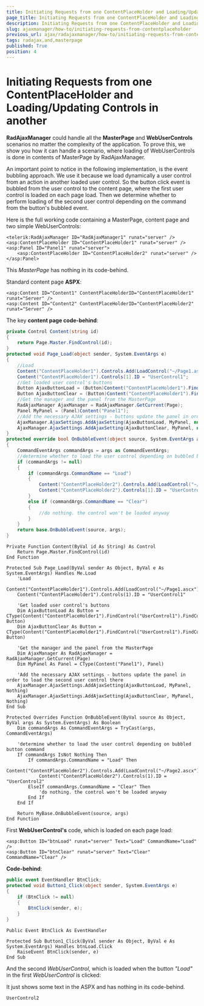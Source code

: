 ```yaml
---
title: Initiating Requests from one ContentPlaceHolder and Loading/Updating Controls in another
page_title: Initiating Requests from one ContentPlaceHolder and Loading/Updating Controls in another | RadAjax for ASP.NET AJAX Documentation
description: Initiating Requests from one ContentPlaceHolder and Loading/Updating Controls in another
slug: ajaxmanager/how-to/initiating-requests-from-contentplaceholder
previous_url: ajax/radajaxmanager/how-to/initiating-requests-from-contentplaceholder
tags: radajax,and,masterpage
published: True
position: 4
---
```


# Initiating Requests from one ContentPlaceHolder and Loading/Updating Controls in another


**RadAjaxManager** could handle all the **MasterPage** and **WebUserControls** scenarios no matter the complexity of the application. To prove this, we show you how it can handle a scenario, where loading of WebUserControls is done in contents of MasterPage by RadAjaxManager.

An important point to notice in the following implementation, is the event bubbling approach. We use it because we load dynamically a user control from an action in another loaded user control. So the button click event is bubbled from the user control to the content page, where the first user control is loaded on each page load. Then we determine whether to perform loading of the second user control depending on the command from the button's bubbled event.

Here is the full working code containing a MasterPage, content page and two simple WebUserControls:

````ASP.NET
<telerik:RadAjaxManager ID="RadAjaxManager1" runat="server" />
<asp:ContentPlaceHolder ID="ContentPlaceHolder1" runat="server" />
<asp:Panel ID="Panel1" runat="server">
    <asp:ContentPlaceHolder ID="ContentPlaceHolder2" runat="server" />
</asp:Panel>
````

This _MasterPage_ has nothing in its code-behind.

Standard content page **ASPX**:

````ASP.NET
<asp:Content ID="Content1" ContentPlaceHolderID="ContentPlaceHolder1" runat="Server" />
<asp:Content ID="Content2" ContentPlaceHolderID="ContentPlaceHolder2" runat="Server" />
````

The key **content page code-behind**:

````C#
private Control Content(string id)
{
    return Page.Master.FindControl(id);
}
protected void Page_Load(object sender, System.EventArgs e)
{
    //Load
    Content("ContentPlaceHolder1").Controls.Add(LoadControl("~/Page1.ascx"));
    Content("ContentPlaceHolder1").Controls[1].ID = "UserControl1";
    //Get loaded user control's buttons
    Button AjaxButtonLoad = (Button)Content("ContentPlaceHolder1").FindControl("UserControl1").FindControl("btnLoad");
    Button AjaxButtonClear = (Button)Content("ContentPlaceHolder1").FindControl("UserControl1").FindControl("btnClear");
    //Get the manager and the panel from the MasterPage
    RadAjaxManager AjaxManager = RadAjaxManager.GetCurrent(Page);
    Panel MyPanel = (Panel)Content("Panel1");
    //Add the necessary AJAX settings - buttons update the panel in order to load the second user control there
    AjaxManager.AjaxSettings.AddAjaxSetting(AjaxButtonLoad, MyPanel, null);
    AjaxManager.AjaxSettings.AddAjaxSetting(AjaxButtonClear, MyPanel, null);
}
protected override bool OnBubbleEvent(object source, System.EventArgs args)
{
    CommandEventArgs commandArgs = args as CommandEventArgs;
    //determine whether to load the user control depending on bubbled button command
    if (commandArgs != null)
    {
        if (commandArgs.CommandName == "Load")
        {
            Content("ContentPlaceHolder2").Controls.Add(LoadControl("~/Page2.ascx"));
            Content("ContentPlaceHolder2").Controls[1].ID = "UserControl2";
        }
        else if (commandArgs.CommandName == "Clear")
        {
            //do nothing. the control won't be loaded anyway
        }
    }
    return base.OnBubbleEvent(source, args);
}
````
````VB
Private Function Content(ByVal id As String) As Control
    Return Page.Master.FindControl(id)
End Function

Protected Sub Page_Load(ByVal sender As Object, ByVal e As System.EventArgs) Handles Me.Load
    'Load
    Content("ContentPlaceHolder1").Controls.Add(LoadControl("~/Page1.ascx"))
    Content("ContentPlaceHolder1").Controls(1).ID = "UserControl1"

    'Get loaded user control's buttons
    Dim AjaxButtonLoad As Button = CType(Content("ContentPlaceHolder1").FindControl("UserControl1").FindControl("btnLoad"), Button)
    Dim AjaxButtonClear As Button = CType(Content("ContentPlaceHolder1").FindControl("UserControl1").FindControl("btnClear"), Button)

    'Get the manager and the panel from the MasterPage
    Dim AjaxManager As RadAjaxManager = RadAjaxManager.GetCurrent(Page)
    Dim MyPanel As Panel = CType(Content("Panel1"), Panel)

    'Add the necessary AJAX settings - buttons update the panel in order to load the second user control there
    AjaxManager.AjaxSettings.AddAjaxSetting(AjaxButtonLoad, MyPanel, Nothing)
    AjaxManager.AjaxSettings.AddAjaxSetting(AjaxButtonClear, MyPanel, Nothing)
End Sub

Protected Overrides Function OnBubbleEvent(ByVal source As Object, ByVal args As System.EventArgs) As Boolean
    Dim commandArgs As CommandEventArgs = TryCast(args, CommandEventArgs)

    'determine whether to load the user control depending on bubbled button command
    If commandArgs IsNot Nothing Then
        If commandArgs.CommandName = "Load" Then
            Content("ContentPlaceHolder2").Controls.Add(LoadControl("~/Page2.ascx"))
            Content("ContentPlaceHolder2").Controls(1).ID = "UserControl2"
        ElseIf commandArgs.CommandName = "Clear" Then
            'do nothing. the control won't be loaded anyway
        End If
    End If

    Return MyBase.OnBubbleEvent(source, args)
End Function
````

First **WebUserControl's** code, which is loaded on each page load:

````ASP.NET
<asp:Button ID="btnLoad" runat="server" Text="Load" CommandName="Load" />
<asp:Button ID="btnClear" runat="server" Text="Clear" CommandName="Clear" />
````

**Code-behind**:

````C#
public event EventHandler BtnClick;
protected void Button1_Click(object sender, System.EventArgs e)
{
    if (BtnClick != null)
    {
        BtnClick(sender, e);
    }
}
````
````VB
Public Event BtnClick As EventHandler

Protected Sub Button1_Click(ByVal sender As Object, ByVal e As System.EventArgs) Handles btnLoad.Click
    RaiseEvent BtnClick(sender, e)
End Sub
````

And the second _WebUserControl_, which is loaded when the button _"Load"_ in the first _WebUserControl_ is clicked:

It just shows some text in the ASPX and has nothing in its code-behind.
````ASP.NET
UserControl2
````


